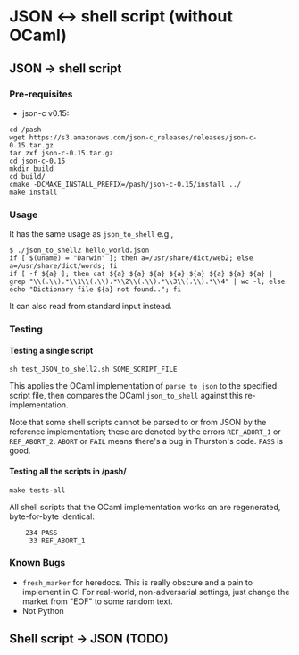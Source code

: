 # JSON <-> shell script (without OCaml)

## JSON -> shell script

### Pre-requisites

* json-c v0.15:

```
cd /pash
wget https://s3.amazonaws.com/json-c_releases/releases/json-c-0.15.tar.gz
tar zxf json-c-0.15.tar.gz
cd json-c-0.15
mkdir build
cd build/
cmake -DCMAKE_INSTALL_PREFIX=/pash/json-c-0.15/install ../
make install
```

### Usage

It has the same usage as `json_to_shell` e.g.,

```
$ ./json_to_shell2 hello_world.json
if [ $(uname) = "Darwin" ]; then a=/usr/share/dict/web2; else a=/usr/share/dict/words; fi
if [ -f ${a} ]; then cat ${a} ${a} ${a} ${a} ${a} ${a} ${a} ${a} | grep "\\(.\\).*\\1\\(.\\).*\\2\\(.\\).*\\3\\(.\\).*\\4" | wc -l; else echo "Dictionary file ${a} not found.."; fi
```

It can also read from standard input instead.

### Testing

#### Testing a single script

```
sh test_JSON_to_shell2.sh SOME_SCRIPT_FILE
```

This applies the OCaml implementation of `parse_to_json` to the specified script file, then compares the OCaml `json_to_shell` against this re-implementation.

Note that some shell scripts cannot be parsed to or from JSON by the reference implementation; these are denoted by the errors `REF_ABORT_1` or `REF_ABORT_2`. `ABORT` or `FAIL` means there's a bug in Thurston's code. `PASS` is good.

#### Testing all the scripts in /pash/
```
make tests-all
```

All shell scripts that the OCaml implementation works on are regenerated, byte-for-byte identical:
```
    234 PASS
     33 REF_ABORT_1
```

### Known Bugs

* `fresh_marker` for heredocs. This is really obscure and a pain to implement in C. For real-world, non-adversarial settings, just change the market from "EOF" to some random text.
* Not Python

## Shell script -> JSON (TODO)

